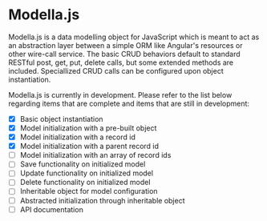 Modella.js
==========

Modella.js is a data modelling object for JavaScript which is meant to act as an abstraction layer between
a simple ORM like Angular's resources or other wire-call service.  The basic CRUD behaviors default to standard
RESTful post, get, put, delete calls, but some extended methods are included.  Speciallized CRUD calls can be configured
upon object instantiation.

Modella.js is currently in development. Please refer to the list below regarding items that are complete and items
that are still in development:

- [X] Basic object instantiation
- [X] Model initialization with a pre-built object
- [X] Model initialization with a record id
- [X] Model initialization with a parent record id
- [ ] Model initialization with an array of record ids
- [ ] Save functionality on initialized model
- [ ] Update functionality on initialized model
- [ ] Delete functionality on initialized model
- [ ] Inheritable object for model configuration
- [ ] Abstracted initialization through inheritable object
- [ ] API documentation